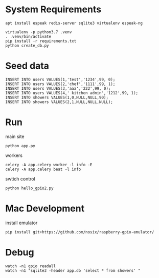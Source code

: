 

# System Requirements

`apt install espeak redis-server sqlite3 virtualenv espeak-ng`

```
virtualenv -p python3.7 .venv
. .venv/bin/activate
pip install -r requirements.txt
python create_db.py
```

# Seed data

```
INSERT INTO users VALUES(1,'test','1234',99, 0);
INSERT INTO users VALUES(2,'chef','1111',99, 1);
INSERT INTO users VALUES(3,'aaa','222',99, 0);
INSERT INTO users VALUES(4,' kitchen admin','1212',99, 1);
INSERT INTO showers VALUES(1,0,NULL,NULL,90);
INSERT INTO showers VALUES(2,1,NULL,NULL,NULL);
```

# Run

main site

`python app.py`

workers

```
celery -A app.celery worker -l info -E
celery -A app.celery beat -l info
```

swtich control

```
python hello_gpio2.py
```

# Mac Development

install emulator

`pip install git+https://github.com/nosix/raspberry-gpio-emulator/`


# Debug

```
watch -n1 gpio readall
watch -n1 "sqlite3 -header app.db 'select * from showers' "
```
